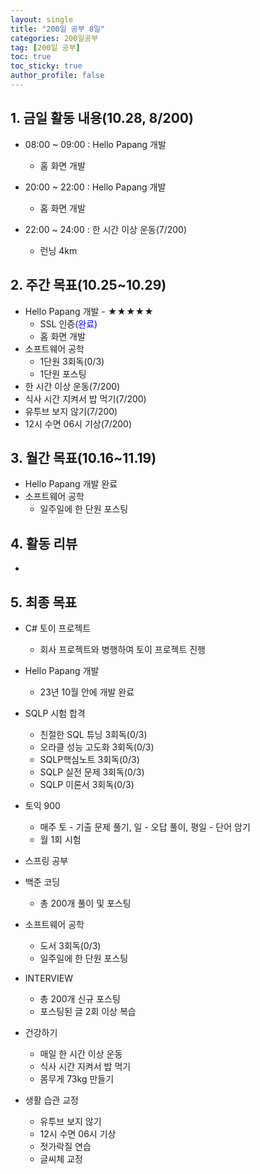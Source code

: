 ```yaml
---
layout: single
title: "200일 공부 8일"
categories: 200일공부
tag: [200일 공부]
toc: true
toc_sticky: true
author_profile: false
---
```


## 1. 금일 활동 내용(10.28, 8/200)

* 08:00 ~ 09:00 : Hello Papang 개발
  * 홈 화면 개발

* 20:00 ~ 22:00 : Hello Papang 개발
  * 홈 화면 개발

* 22:00 ~ 24:00 : 한 시간 이상 운동(7/200)
  * 런닝 4km



##  2. 주간 목표(10.25~10.29)

* Hello Papang 개발 - ★★★★★
  * SSL 인증<span style = "color:blue">(완료)</span>
  * 홈 화면 개발
* 소프트웨어 공학
  * 1단원 3회독(0/3)
  * 1단원 포스팅
* 한 시간 이상 운동(7/200)
* 식사 시간 지켜서 밥 먹기(7/200)
* 유투브 보지 않기(7/200)
* 12시 수면 06시 기상(7/200)



## 3. 월간 목표(10.16~11.19)

* Hello Papang 개발 완료
* 소프트웨어 공학
  * 일주일에 한 단원 포스팅



## 4. 활동 리뷰

* 



## 5. 최종 목표

* C# 토이 프로젝트
  * 회사 프로젝트와 병행하여 토이 프로젝트 진행

* Hello Papang 개발
  * 23년 10월 안에 개발 완료
* SQLP 시험 합격
  * 친절한 SQL 튜닝 3회독(0/3)
  * 오라클 성능 고도화 3회독(0/3)
  * SQLP핵심노트 3회독(0/3)
  * SQLP 실전 문제 3회독(0/3)
  * SQLP 이론서 3회독(0/3)
* 토익 900
  * 매주 토 - 기출 문제 풀기, 일 - 오답 풀이, 평일 - 단어 암기
  * 월 1회 시험

* 스프링 공부


* 백준 코딩
  * 총 200개 풀이 및 포스팅
* 소프트웨어 공학
  * 도서 3회독(0/3)
  * 일주일에 한 단원 포스팅
* INTERVIEW
  * 총 200개 신규 포스팅
  * 포스팅된 글 2회 이상 복습
* 건강하기
  * 매일 한 시간 이상 운동
  * 식사 시간 지켜서 밥 먹기
  * 몸무게 73kg 만들기
* 생활 습관 교정
  * 유투브 보지 않기
  * 12시 수면 06시 기상
  * 젓가락질 연습
  * 글씨체 교정



